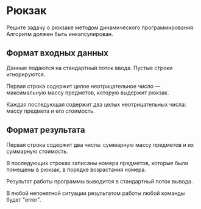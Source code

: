 # Рюкзак
Решите задачу о рюкзаке методом динамического программирования. Алгоритм должен быть инкапсулирован.

## Формат входных данных
Данные подаются на стандартный поток ввода. Пустые строки игнорируются.

Первая строка содержит целое неотрицательное число — максимальную массу предметов, которую выдержит рюкзак.

Каждая последующая содержит два целых неотрицательных числа: массу предмета и его стоимость.

## Формат результата
Первая строка содержит два числа: суммарную массу предметов и их суммарную стоимость.

В последующих строках записаны номера предметов, которые были помещены в рюкзак, в порядке возрастания номера.

Результат работы программы выводится в стандартный поток вывода.

В любой непонятной ситуации результатом работы любой команды будет "error".